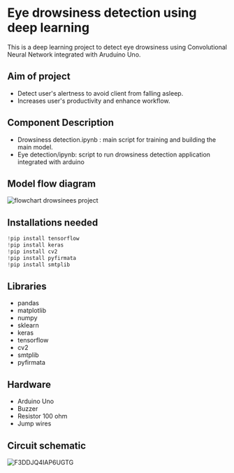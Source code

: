 
# Eye drowsiness detection using deep learning
This is a deep learning project to detect eye drowsiness using Convolutional Neural Network integrated with Aruduino Uno.



 
## Aim of project

- Detect user's alertness to avoid client from falling asleep.
- Increases user's productivity and enhance workflow.



  
## Component Description


- Drowsiness detection.ipynb : main script for training and building the main model.
- Eye detection/ipynb: script to run drowsiness detection application integrated with arduino




  
## Model flow diagram
![flowchart drowsinees project](https://user-images.githubusercontent.com/65908522/132290694-2ad13c00-2b64-441b-961e-b8b27e6d1f9a.jpg)


  
## Installations needed

```javascript
!pip install tensorflow
!pip install keras
!pip install cv2
!pip install pyfirmata
!pip install smtplib
```

  
## Libraries

- pandas
- matplotlib
- numpy
- sklearn
- keras
- tensorflow
- cv2
- smtplib
- pyfirmata



  
## Hardware

- Arduino Uno
- Buzzer
- Resistor 100 ohm
- Jump wires


## Circuit schematic
![F3DDJQ4IAP6UGTG](https://user-images.githubusercontent.com/65908522/132291071-4b8b97a6-46d2-4c9e-95b4-e857e8e3f9ff.jpg)


  
